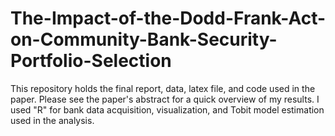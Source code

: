 # The-Impact-of-the-Dodd-Frank-Act-on-Community-Bank-Security-Portfolio-Selection

This repository holds the final report, data, latex file, and code used in the paper. Please see the paper's abstract for a quick overview of my results. I used "R" for bank data acquisition, visualization, and Tobit model estimation used in the analysis.

